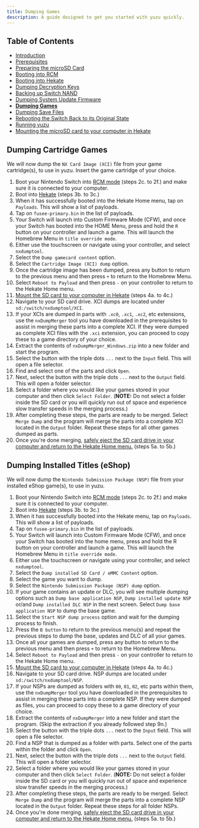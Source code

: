```yaml
---
title: Dumping Games
description: A guide designed to get you started with yuzu quickly.
---
```


## Table of Contents

* [Introduction](/quickstart/)
* [Prerequisites](/quickstart/prerequisites/)
* [Preparing the microSD Card](/quickstart/prepare-sd-card/)
* [Booting into RCM](/quickstart/boot-to-rcm/)
* [Booting into Hekate](/quickstart/boot-to-hekate/)
* [Dumping Decryption Keys](/quickstart/dump-keys/)
* [Backing up Switch NAND](/quickstart/nand-backup/)
* [Dumping System Update Firmware](/quickstart/dump-firmware/)
* [**Dumping Games**](/quickstart/dump-games/)
* [Dumping Save Files](/quickstart/dump-saves/)
* [Rebooting the Switch Back to its Original State](/quickstart/reboot-to-stock/)
* [Running yuzu](/quickstart/running-yuzu/)
* [Mounting the microSD card to your computer in Hekate](/quickstart/hekate-ums/)

## Dumping Cartridge Games

We will now dump the `NX Card Image (XCI)` file from your game cartridge(s), to use in yuzu. Insert the game cartridge of your choice.

1. Boot your Nintendo Switch into [RCM mode](#booting-into-rcm) (steps 2c. to 2f.) and make sure it is connected to your computer.
2. Boot into [Hekate](#booting-into-hekate) (steps 3b. to 3c.)
3. When it has successfully booted into the Hekate Home menu, tap on `Payloads`. This will show a list of payloads.
4. Tap on `fusee-primary.bin` in the list of payloads.
5. Your Switch will launch into Custom Firmware Mode (CFW), and once your Switch has booted into the HOME Menu, press and hold the `R` button on your controller and launch a game. This will launch the Homebrew Menu in `title override mode`.
6. Either use the touchscreen or navigate using your controller, and select `nxdumptool`.
7. Select the `Dump gamecard content` option.
8. Select the `Cartridge Image (XCI) dump` option.
9. Once the cartridge image has been dumped, press any button to return to the previous menu and then press `+` to return to the Homebrew Menu.
10. Select `Reboot to Payload` and then press `-` on your controller to return to the Hekate Home menu.
11. [Mount the SD card to your computer in Hekate](#mounting-the-microsd-card-to-your-computer-in-hekate) (steps 4a. to 4c.)
12. Navigate to your SD card drive. XCI dumps are located under `sd:/switch/nxdumptool/XCI`.
13. If your XCIs are dumped in parts with `.xc0`, `.xc1`, `.xc2`, etc extensions, use the `nxDumpMerger` tool you have downloaded in the prerequisites to assist in merging these parts into a complete XCI. If they were dumped as complete XCI files with the `.xci` extension, you can proceed to copy these to a game directory of your choice.
14. Extract the contents of `nxDumpMerger_Windows.zip` into a new folder and start the program.
15. Select the button with the triple dots `...` next to the `Input` field. This will open a file selector.
16. Find and select one of the parts and click `Open`.
17. Next, select the button with the triple dots `...` next to the `Output` field. This will open a folder selector.
18. Select a folder where you would like your games stored in your computer and then click `Select Folder`. (**NOTE:** Do not select a folder inside the SD card or you will quickly run out of space and experience slow transfer speeds in the merging process.)
19. After completing these steps, the parts are ready to be merged. Select `Merge Dump` and the program will merge the parts into a complete XCI located in the `Output` folder. Repeat these steps for all other games dumped as parts.
20. Once you're done merging, [safely eject the SD card drive in your computer and return to the Hekate Home menu.](#mounting-the-microsd-card-to-your-computer-in-hekate) (steps 5a. to 5b.)

## Dumping Installed Titles (eShop)

We will now dump the `Nintendo Submission Package (NSP)` file from your installed eShop game(s), to use in yuzu.

1. Boot your Nintendo Switch into [RCM mode](#booting-into-rcm) (steps 2c. to 2f.) and make sure it is connected to your computer.
2. Boot into [Hekate](#booting-into-hekate) (steps 3b. to 3c.)
3. When it has successfully booted into the Hekate menu, tap on `Payloads`. This will show a list of payloads.
4. Tap on `fusee-primary.bin` in the list of payloads.
5. Your Switch will launch into Custom Firmware Mode (CFW), and once your Switch has booted into the home menu, press and hold the R button on your controller and launch a game. This will launch the Homebrew Menu in `title override mode`.
6. Either use the touchscreen or navigate using your controller, and select `nxdumptool`.
7. Select the `Dump installed SD Card / eMMC Content` option.
8. Select the game you want to dump.
9. Select the `Nintendo Submission Package (NSP) dump` option.
10. If your game contains an update or DLC, you will see multiple dumping options such as `Dump base application NSP`, `Dump installed update NSP` or/and `Dump installed DLC NSP` in the next screen. Select `Dump base application NSP` to dump the base game.
11. Select the `Start NSP dump process` option and wait for the dumping process to finish.
12. Press the `B button` to return to the previous menu(s) and repeat the previous steps to dump the base, updates and DLC of all your games.
13. Once all your games are dumped, press any button to return to the previous menu and then press `+` to return to the Homebrew Menu.
14. Select `Reboot to Payload` and then press `-` on your controller to return to the Hekate Home menu.
15. [Mount the SD card to your computer in Hekate](#mounting-the-microsd-card-to-your-computer-in-hekate) (steps 4a. to 4c.)
16. Navigate to your SD card drive. NSP dumps are located under `sd:/switch/nxdumptool/NSP`.
17. If your NSPs are dumped as folders with `00`, `01`, `02`, etc parts within them, use the `nxDumpMerger` tool you have downloaded in the prerequisites to assist in merging these parts into a complete NSP. If they were dumped as files, you can proceed to copy these to a game directory of your choice.
18. Extract the contents of `nxDumpMerger` into a new folder and start the program. (Skip the extraction if you already followed step 9n.)
19. Select the button with the triple dots `...` next to the `Input` field. This will open a file selector.
20. Find a NSP that is dumped as a folder with parts. Select one of the parts within the folder and click `Open`.
21. Next, select the button with the triple dots `...` next to the `Output` field. This will open a folder selector.
22. Select a folder where you would like your games stored in your computer and then click `Select Folder`. (**NOTE:** Do not select a folder inside the SD card or you will quickly run out of space and experience slow transfer speeds in the merging process.)
23. After completing these steps, the parts are ready to be merged. Select `Merge Dump` and the program will merge the parts into a complete NSP located in the `Output` folder. Repeat these steps for all folder NSPs.
24. Once you're done merging, [safely eject the SD card drive in your computer and return to the Hekate Home menu.](#mounting-the-microsd-card-to-your-computer-in-hekate) (steps 5a. to 5b.)
